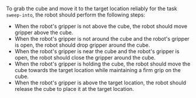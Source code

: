 To grab the cube and move it to the target location reliably for the task `sweep-into`, the robot should perform the following steps:
- When the robot's gripper is not above the cube, the robot should move gripper above the cube.
- When the robot's gripper is not around the cube and the robot's gripper is open, the robot should drop gripper around the cube.
- When the robot's gripper is near the cube and the robot's gripper is open, the robot should close the gripper around the cube.
- When the robot's gripper is holding the cube, the robot should move the cube towards the target location while maintaining a firm grip on the cube.
- When the robot's gripper is above the target location, the robot should release the cube to place it at the target location.
